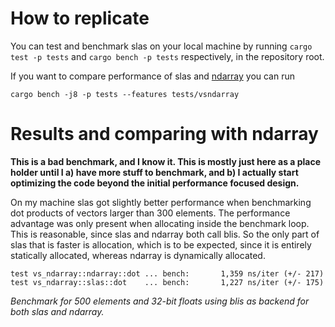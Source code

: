 # How to replicate
You can test and benchmark slas on your local machine by running
`cargo test -p tests` and `cargo bench -p tests`
respectively, in the repository root.

If you want to compare performance of slas and [ndarray](https://lib.rs/ndarray) you can run 

`cargo bench -j8 -p tests --features tests/vsndarray`


# Results and comparing with ndarray
**This is a bad benchmark, and I know it. This is mostly just here as a place holder until I a) have more stuff to benchmark, and b) I actually start optimizing the code beyond the initial performance focused design.**

On my machine slas got slightly better performance when benchmarking dot products of vectors larger than 300 elements.
The performance advantage was only present when allocating inside the benchmark loop.
This is reasonable, since slas and ndarray both call blis. So the only part of slas that is faster is allocation, which is to be expected, since it is entirely statically allocated, whereas ndarray is dynamically allocated.

``` text
test vs_ndarray::ndarray::dot ... bench:       1,359 ns/iter (+/- 217)
test vs_ndarray::slas::dot    ... bench:       1,227 ns/iter (+/- 175)
```
*Benchmark for 500 elements and 32-bit floats using blis as backend for both slas and ndarray.*


